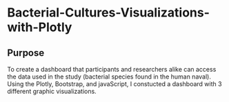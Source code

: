 # Bacterial-Cultures-Visualizations-with-Plotly

## Purpose 
To create a dashboard that participants and researchers alike can access the data used in the study (bacterial species found in the human naval). Using the Plotly, Bootstrap, and javaScript, I constucted a dashboard with 3 different graphic visualizations.
